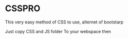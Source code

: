 # CSSPRO

This very easy method of CSS to use, alternet of bootstarp

Just copy CSS and JS folder To your webspace
then 
